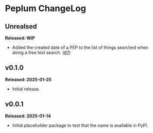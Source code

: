 # Peplum ChangeLog

## Unrealsed

**Released: WiP**

- Added the created date of a PEP to the list of things searched when doing
  a free text search. ([#7](https://github.com/davep/peplum/pull/7))

## v0.1.0

**Released: 2025-01-25**

- Initial release.

## v0.0.1

**Released: 2025-01-14**

- Initial placeholder package to test that the name is available in PyPI.

[//]: # (ChangeLog.md ends here)
